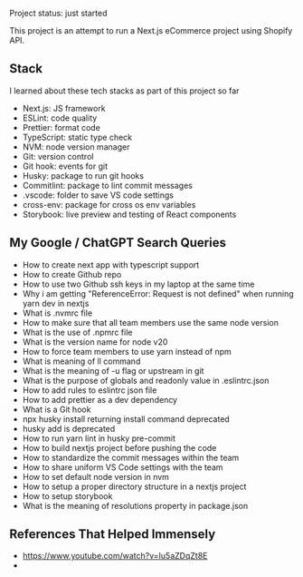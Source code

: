 Project status: just started

This project is an attempt to run a Next.js eCommerce project using Shopify API.

## Stack

I learned about these tech stacks as part of this project so far

- Next.js: JS framework
- ESLint: code quality
- Prettier: format code
- TypeScript: static type check
- NVM: node version manager
- Git: version control
- Git hook: events for git
- Husky: package to run git hooks
- Commitlint: package to lint commit messages
- .vscode: folder to save VS code settings
- cross-env: package for cross os env variables
- Storybook: live preview and testing of React components

## My Google / ChatGPT Search Queries

- How to create next app with typescript support
- How to create Github repo
- How to use two Github ssh keys in my laptop at the same time
- Why i am getting "ReferenceError: Request is not defined" when running yarn dev in nextjs
- What is .nvmrc file
- How to make sure that all team members use the same node version
- What is the use of .npmrc file
- What is the version name for node v20
- How to force team members to use yarn instead of npm
- What is meaning of ll command
- What is the meaning of -u flag or upstream in git
- What is the purpose of globals and readonly value in .eslintrc.json
- How to add rules to eslintrc json file
- How to add prettier as a dev dependency
- What is a Git hook
- npx husky install returning install command deprecated
- husky add is deprecated
- How to run yarn lint in husky pre-commit
- How to build nextjs project before pushing the code
- How to standardize the commit messages within the team
- How to share uniform VS Code settings with the team
- How to set default node version in nvm
- How to setup a proper directory structure in a nextjs project
- How to setup storybook
- What is the meaning of resolutions property in package.json

## References That Helped Immensely

- https://www.youtube.com/watch?v=Iu5aZDqZt8E
-
